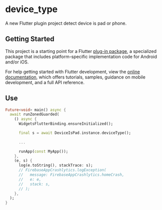 # device_type

A new Flutter plugin project detect device is pad or phone.

## Getting Started

This project is a starting point for a Flutter
[plug-in package](https://flutter.dev/to/develop-plugins),
a specialized package that includes platform-specific implementation code for
Android and/or iOS.

For help getting started with Flutter development, view the
[online documentation](https://docs.flutter.dev), which offers tutorials,
samples, guidance on mobile development, and a full API reference.

## Use

```dart
Future<void> main() async {
  await runZonedGuarded(
    () async {
      WidgetsFlutterBinding.ensureInitialized();

      final s = await DeviceIsPad.instance.deviceType();
      
      ...

      runApp(const MyApp());
    },
    (e, s) {
      log(e.toString(), stackTrace: s);
      // FirebaseAppCrashlytics.logException(
      //   message: FirebaseAppCrashlytics.homeCrash,
      //   e: e,
      //   stack: s,
      // );
    },
  );
}
```
